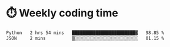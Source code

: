 
# :stopwatch: Weekly coding time
<!--START_SECTION:waka-->

```txt
Python   2 hrs 54 mins   ████████████████████████▓   98.85 %
JSON     2 mins          ▒░░░░░░░░░░░░░░░░░░░░░░░░   01.15 %
```

<!--END_SECTION:waka-->


<!-- <p> <img src="https://github-readme-stats.vercel.app/api?username=cozgerest&show_icons=true&hide_border=false" />  </p> -->

